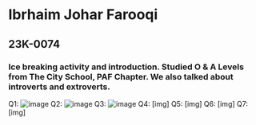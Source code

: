 # Ibrhaim Johar Farooqi
## 23K-0074
### Ice breaking activity and introduction. Studied O & A Levels from The City School, PAF Chapter. We also talked about introverts and extroverts.  

Q1: ![image](https://github.com/ibrahimjohar/PfFall23/assets/34939623/cb080c48-4afa-4b31-9277-1815be45c5df)
Q2: ![image](https://github.com/ibrahimjohar/PfFall23/assets/34939623/a0776fc9-6158-4dc1-a977-f89a219485ff)
Q3: ![image](https://github.com/ibrahimjohar/PfFall23/assets/34939623/a32ac7f7-c3f6-4a1e-976e-73a66e59b932)
Q4: [img]
Q5: [img]
Q6: [img]
Q7: [img]
